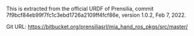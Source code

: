 This is extracted from the official URDF of Prensilia,
commit 7f9bcf84eb99f7fc1c3ebd1726a2109ff4fcf86e, version 1.0.2,
Feb 7, 2022.

Git URL: https://bitbucket.org/prensiliasrl/mia_hand_ros_pkgs/src/master/
